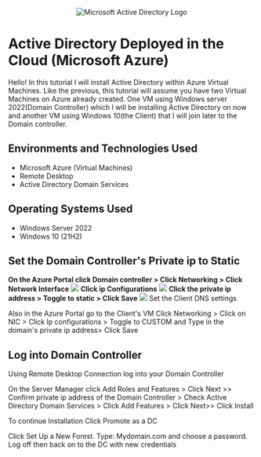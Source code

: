 <p align="center">
<img src="https://i.imgur.com/HPRl0Uw.png" alt="Microsoft Active Directory Logo"/>
</p>

<h1>Active Directory Deployed in the Cloud (Microsoft Azure)</h1>
Hello! In this tutorial I will install Active Directory within Azure Virtual Machines. Like the previous, this tutorial will assume you have two Virtual Machines on Azure already created. One VM using Windows server 2022(Domain Controller) which I will be installing Active Directory on now and another VM using Windows 10(the Client) that I will join later to the Domain controller. <br />

<h2>Environments and Technologies Used</h2>

- Microsoft Azure (Virtual Machines)
- Remote Desktop
- Active Directory Domain Services

<h2>Operating Systems Used </h2>

- Windows Server 2022
- Windows 10 (21H2)

<h2> Set the Domain Controller's Private ip to Static</h2>
<b> On the Azure Portal click Domain controller > Click Networking > Click  Network Interface</b>
<img src="https://i.imgur.com/9DlbGza.png">
<b>Click ip Configurations</b>
<img src="https://imgur.com/Xs71iST.png">
<b>Click the private ip address > Toggle to static > Click Save</b>
<img src="https://i.imgur.com/Lq6jVwr.png"

<h2> Set the Client DNS settings</h2>
<p> Also in the Azure Portal go to the Client's VM Click Networking > Click on NIC > Click Ip configurations > Toggle to CUSTOM and Type in the domain's private ip address> Click Save<p/>

<h2> Log into Domain Controller </h2>
<P>Using Remote Desktop Connection log into your Domain Controller<P/>
<p>On the Server Manager click Add Roles and Features > Click Next >> Confirm private ip address of the Domain Controller > Check Active Directory Domain Services > Click Add Features > Click Next>> Click Install <p/>
<p> To continue Installation Click Promote as a DC<p/>
<p> Click Set Up a New Forest. Type: Mydomain.com and choose a password. Log off then back on to the DC with new credentials <p/>
